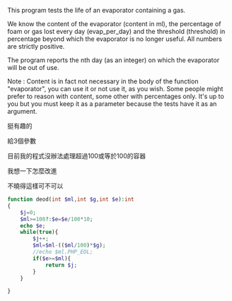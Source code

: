 This program tests the life of an evaporator containing a gas.

We know the content of the evaporator (content in ml), the percentage of foam or gas lost every day (evap_per_day) and the threshold (threshold) in percentage beyond which the evaporator is no longer useful. All numbers are strictly positive.

The program reports the nth day (as an integer) on which the evaporator will be out of use.

Note : Content is in fact not necessary in the body of the function "evaporator", you can use it or not use it, as you wish. Some people might prefer to reason with content, some other with percentages only. It's up to you but you must keep it as a parameter because the tests have it as an argument.

挺有趣的

給3個參數

目前我的程式沒辦法處理超過100或等於100的容器

我想一下怎麼改進

不曉得這樣可不可以

```php
function deod(int $ml,int $g,int $e):int
{
	$j=0;
	$ml>=100?:$e=$e/100*10;
	echo $e;
	while(true){
		$j++;
		$ml=$ml-(($ml/100)*$g);
		//echo $ml.PHP_EOL;
		if($e>=$ml){
			return $j;
		}
	}
	
}

```